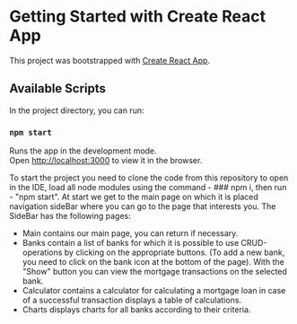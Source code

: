 # Getting Started with Create React App

This project was bootstrapped with [Create React App](https://github.com/facebook/create-react-app).

## Available Scripts

In the project directory, you can run:

### `npm start`

Runs the app in the development mode.\
Open [http://localhost:3000](http://localhost:3000) to view it in the browser.

To start the project you need to clone the code from this repository to open in the IDE, load all node modules using the command - ### npm i, then run - "npm start". At start we get to the main page on which it is placed navigation sideBar where you can go to the page that interests you. The SideBar has the following pages:
- Main contains our main page, you can return if necessary.
- Banks contain a list of banks for which it is possible to use CRUD-operations by clicking on the appropriate buttons. (To add a new bank, you need to click on the bank icon at the bottom of the page). With the "Show" button you can view the mortgage transactions on the selected bank.
- Calculator contains a calculator for calculating a mortgage loan in case of a successful transaction displays a table of calculations.
- Charts displays charts for all banks according to their criteria.
